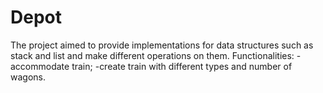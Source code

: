 # Depot

The project aimed to provide implementations for data structures such as stack and list and make different operations on them.
Functionalities:
-accommodate train;
-create train with different types and number of wagons.
